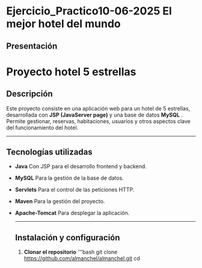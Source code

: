 # Ejercicio_Practico10-06-2025 El mejor hotel del mundo

## Presentación
# Proyecto hotel 5 estrellas

## Descripción
Este proyecto consiste en una aplicación web para un hotel de 5 estrellas, desarrollada con **JSP (JavaServer page)**  y una base de datos **MySQL** . Permite gestionar, reservas, habitaciones, usuarios y otros aspectos clave del funcionamiento del hotel.

---

## Tecnologías utilizadas  
- **Java** Con JSP para el desarrollo frontend y backend.
- **MySQL** Para la gestión de la base de datos.
- **Servlets** Para el control de las peticiones HTTP.
- **Maven** Para la gestión del proyecto.
- **Apache-Tomcat** Para desplegar la aplicación.


  ---

  ## Instalación y configuración

  1. **Clonar el repositorio**
     '''bash
     git clone https://github.com/almanchel/almanchel.git cd

